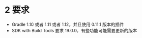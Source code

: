 # 2 要求

* Gradle 1.10 或者 1.11 或者 1.12，并且使用 0.11.1 版本的插件
* SDK with Build Tools 要求 19.0.0，有些功能可能需要更新的版本
